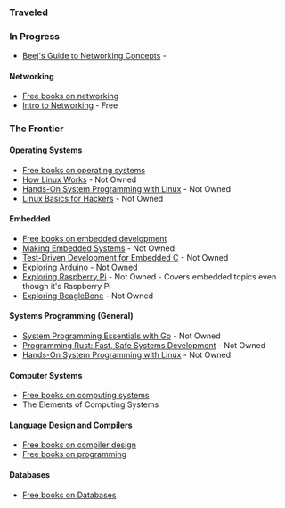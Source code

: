 ### Traveled

### In Progress

- [Beej's Guide to Networking Concepts](https://beej.us/guide/bgnet0/pdf/bgnet0_usl_c_1.pdf) -

#### Networking
- [Free books on networking](https://github.com/EbookFoundation/free-programming-books/blob/main/books/free-programming-books-subjects.md#networking)
- [Intro to Networking](chrome-extension://efaidnbmnnnibpcajpcglclefindmkaj/https://do1.dr-chuck.net/net-intro/EN_us/net-intro.pdf) - Free

### The Frontier

#### Operating Systems
- [Free books on operating systems](https://github.com/EbookFoundation/free-programming-books/blob/main/books/free-programming-books-subjects.md#operating-systems)
- [How Linux Works](https://www.amazon.com/dp/B07X7S1JMB/?coliid=I34VGV372B5RSW&colid=GZ7RR7BXJOGH&psc=0&ref_=list_c_wl_lv_ov_lig_dp_it) - Not Owned
- [Hands-On System Programming with Linux](https://www.amazon.com/dp/1788998472/?coliid=I23HV631KA00GH&colid=GZ7RR7BXJOGH&psc=1&ref_=list_c_wl_lv_ov_lig_dp_it) - Not Owned
- [Linux Basics for Hackers](https://www.amazon.com/dp/B077WWRK8B/?coliid=I2FKGR4GXHOTRT&colid=GZ7RR7BXJOGH&psc=0&ref_=list_c_wl_lv_ov_lig_dp_it) - Not Owned

#### Embedded
- [Free books on embedded development](https://github.com/EbookFoundation/free-programming-books/blob/main/books/free-programming-books-subjects.md#embedded-systems)
- [Making Embedded Systems](https://www.amazon.com/dp/B0CWX167Q7/?coliid=I1SXQYDCMT98L&colid=GZ7RR7BXJOGH&psc=0&ref_=list_c_wl_lv_ov_lig_dp_it) - Not Owned
- [Test-Driven Development for Embedded C](https://www.amazon.com/dp/193435662X/?coliid=I185U5BJ2EQCMQ&colid=GZ7RR7BXJOGH&psc=0&ref_=list_c_wl_lv_ov_lig_dp_it) - Not Owned
- [Exploring Arduino](https://www.amazon.com/dp/1118549368/?coliid=I3SNF9YRFUR3AD&colid=GZ7RR7BXJOGH&psc=1&ref_=list_c_wl_lv_ov_lig_dp_it) - Not Owned
- [Exploring Raspberry Pi](https://www.amazon.com/dp/1119188687/?coliid=I1PU9H46SF5L39&colid=GZ7RR7BXJOGH&psc=1&ref_=list_c_wl_lv_ov_lig_dp_it) - Not Owned - Covers embedded topics even though it's Raspberry Pi
- [Exploring BeagleBone](https://www.amazon.com/dp/1118935128/?coliid=I5K2R4922VNTZ&colid=GZ7RR7BXJOGH&psc=1&ref_=list_c_wl_lv_ov_lig_dp_it) - Not Owned
  
#### Systems Programming (General)
- [System Programming Essentials with Go](https://www.amazon.com/dp/1837634130/?coliid=I8VAHP1ICPOCA&colid=GZ7RR7BXJOGH&psc=1&ref_=list_c_wl_lv_ov_lig_dp_it) - Not Owned
- [Programming Rust: Fast, Safe Systems Development](https://www.amazon.com/dp/1492052590/?coliid=I3I0COHFW8VLQD&colid=GZ7RR7BXJOGH&psc=1&ref_=list_c_wl_lv_ov_lig_dp_it) - Not Owned
- [Hands-On System Programming with Linux](https://www.amazon.com/dp/1788998472/?coliid=I23HV631KA00GH&colid=GZ7RR7BXJOGH&psc=1&ref_=list_c_wl_lv_ov_lig_dp_it) - Not Owned

#### Computer Systems
- [Free books on computing systems](https://github.com/EbookFoundation/free-programming-books/blob/main/books/free-programming-books-subjects.md#computer-organization-and-architecture)
- The Elements of Computing Systems

#### Language Design and Compilers
- [Free books on compiler design](https://github.com/EbookFoundation/free-programming-books/blob/main/books/free-programming-books-subjects.md#compiler-design)
- [Free books on programming](https://github.com/EbookFoundation/free-programming-books/blob/main/books/free-programming-books-subjects.md#programming)

#### Databases
- [Free books on Databases](https://github.com/EbookFoundation/free-programming-books/blob/main/books/free-programming-books-subjects.md#database)